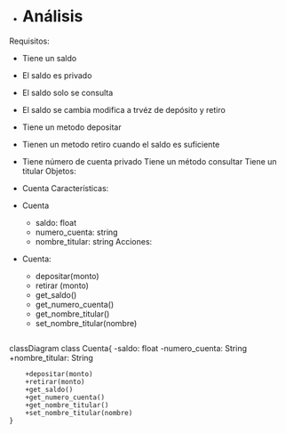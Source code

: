 
- # Análisis
Requisitos:
- Tiene un saldo
- El saldo es privado
- El saldo solo se consulta
- El saldo se cambia modifica a trvéz de depósito y retiro
- Tiene un metodo depositar
- Tienen un metodo retiro cuando el saldo es suficiente
- Tiene número de cuenta privado
  Tiene un método consultar
  Tiene un titular
Objetos:
- Cuenta
Características:
- Cuenta
    - saldo: float
    - numero_cuenta: string
    - nombre_titular: string
Acciones:
- Cuenta:
    - depositar(monto)
    - retirar (monto)
    - get_saldo()
    - get_numero_cuenta()
    - get_nombre_titular()
    - set_nombre_titular(nombre)

	```mermaid
classDiagram
    class Cuenta{
        -saldo: float
        -numero_cuenta: String
        +nombre_titular: String

        +depositar(monto)
        +retirar(monto)
        +get_saldo()
        +get_numero_cuenta()
        +get_nombre_titular()
        +set_nombre_titular(nombre)
    }

```